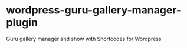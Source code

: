 # wordpress-guru-gallery-manager-plugin
Guru gallery manager and show with Shortcodes for Wordpress
